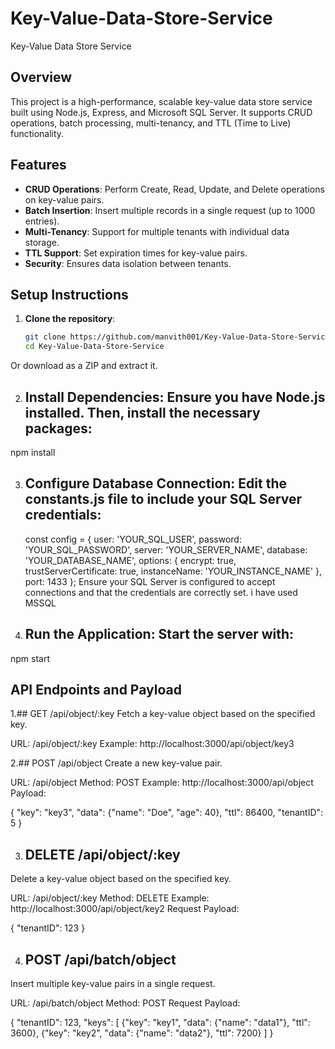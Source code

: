 # Key-Value-Data-Store-Service
Key-Value Data Store Service

## Overview

This project is a high-performance, scalable key-value data store service built using Node.js, Express, and Microsoft SQL Server. It supports CRUD operations, batch processing, multi-tenancy, and TTL (Time to Live) functionality.

## Features

- **CRUD Operations**: Perform Create, Read, Update, and Delete operations on key-value pairs.
- **Batch Insertion**: Insert multiple records in a single request (up to 1000 entries).
- **Multi-Tenancy**: Support for multiple tenants with individual data storage.
- **TTL Support**: Set expiration times for key-value pairs.
- **Security**: Ensures data isolation between tenants.

## Setup Instructions

1. **Clone the repository**:
   ```bash
   git clone https://github.com/manvith001/Key-Value-Data-Store-Service.git
   cd Key-Value-Data-Store-Service
Or download as a ZIP and extract it.

2. ## Install Dependencies: Ensure you have Node.js installed. Then, install the necessary packages:
  npm install


3. ## Configure Database Connection: Edit the constants.js file to include your SQL Server credentials:
   const config = {
    user: 'YOUR_SQL_USER',
    password: 'YOUR_SQL_PASSWORD',
    server: 'YOUR_SERVER_NAME',
    database: 'YOUR_DATABASE_NAME',
    options: {
        encrypt: true,
        trustServerCertificate: true,
        instanceName: 'YOUR_INSTANCE_NAME'
    },
    port: 1433
};
Ensure your SQL Server is configured to accept connections and that the credentials are correctly set.
i have used MSSQL

4. ## Run the Application: Start the server with:
  npm start

##  API Endpoints and Payload
1.##  GET /api/object/:key
Fetch a key-value object based on the specified key.

URL: /api/object/:key
Example: http://localhost:3000/api/object/key3

2.##  POST /api/object
Create a new key-value pair.

URL: /api/object
Method: POST
Example: http://localhost:3000/api/object
Payload:

{
    "key": "key3",
    "data": {"name": "Doe", "age": 40},
    "ttl": 86400,
    "tenantID": 5
}

3. ##  DELETE /api/object/:key
Delete a key-value object based on the specified key.

URL: /api/object/:key
Method: DELETE
Example: http://localhost:3000/api/object/key2
Request Payload:

{
    "tenantID": 123
}

4. ## POST /api/batch/object
Insert multiple key-value pairs in a single request.

URL: /api/batch/object
Method: POST
Request Payload:

{
    "tenantID": 123,
    "keys": [
        {"key": "key1", "data": {"name": "data1"}, "ttl": 3600},
        {"key": "key2", "data": {"name": "data2"}, "ttl": 7200}
    ]
}

